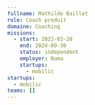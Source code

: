```yaml
---
fullname: Mathilde Baillet
role: Coach produit
domaine: Coaching
missions:
  - start: 2022-03-28
    end: 2024-09-30
    status: independent
    employer: Numa
    startups:
      - mobilic
startups:
  - mobilic
teams: []
---
```

